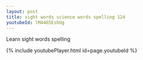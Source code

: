 ```yaml
---
layout: post
title: sight words science words spelling 124
youtubeId: lM4465EshUg
---
```

 
 
Learn sight words spelling
 
 
 
 
{% include youtubePlayer.html id=page.youtubeId %}
 
 
